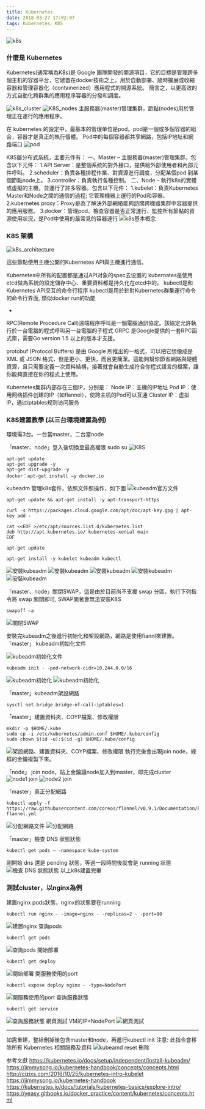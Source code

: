 ```yaml
---
title: Kubernetes
date: 2018-03-27 17:02:07
tags: Kubernetes、K8S
---
```

![k8s](k8slogo.jpg "k8s")
### 什麼是 Kubernetes

Kubernetes(通常稱為K8s)是 Google 團隊開發的開源項目，它的目標是管理跨多個主机的容器平台，它建置在docker技術之上，用於自動部署、隨時擴展或收縮容器和管理容器化（containerized）應用程式的開源系統。
簡言之，以更高效的方式自動化跨群集的應用程序容器的分發和調度。

![k8s_cluster](k8s_cluster.jpg "k8s_cluster")
![K8S_nodes](k8s_nodes.jpg "k8s_nodes.jpg")
主服務器(master)管理集群，節點(nodes)用於管理正在運行的應用程序。

在 kubernetes 的設定中，最基本的管理单位是pod。pod是一個或多個容器的組合，容器才是真正的執行個體。
Pod中的每個容器都共享網路，包括IP地址和網路端口
![pod](pod.jpg "pod VS container")


K8S屬分布式系統，主要元件有：
一、Master – 主服務器(master)管理集群。包含以下元件：
    1.API Server：是整個系统的對外接口，提供給外部使用者和內部元件呼叫。
    2.scheduler：負責各種排程作業、對資源進行調度，分配某個pod 到某個節點node上。
    3.controller：負責執行各種控制。
二、Node – 執行k8s的實體或虛擬的主機，並運行了許多容器。包含以下元件：
    1.kubelet：負責Kubernetes Master和Node之間的通信的過程; 它管理機器上運行的Pod和容器。
    2.kubernetes proxy：Proxy是為了解決外部網絡能夠訪問跨機器集群中容器提供的應用服務。
    3.docker：管理pod、檢查容器是否正常運行、監控所有節點的資源使用狀況，是Pod中使用的最常見的容器運行
![k8s基本概念](k8s1.jpg "k8s基本概念")

### K8S 架構
![k8s_architecture](k8s_architecture.jpg "k8s_architecture")

這些節點使用主機公開的Kubernetes API與主機進行通信。

Kubernetes中所有的配置都是通过API对象的spec去设置的
kubernates是使用etcd做為系統的設定儲存中心、重要資料都是持久化在etcd中的。
kubectl是和Kubernetes API交互的命令行程序
kubectl是用於針對Kubernetes群集運行命令的命令行界面, 類似docker run的功能

*
RPC(Remote Procedure Call)遠端程序呼叫是一個電腦通訊協定。該協定允許執行於一台電腦的程式呼叫另一台電腦的子程式
GRPC 是Google提供的一套RPC函式庫，需要Go version 1.5 以上的版本才支援。

protobuf (Protocol Buffers) 是由 Google 所推出的一格式，可以把它想像成是 XML 或 JSON 格式，但是更小、更快，而且更簡潔。這能夠幫你節省網路與硬體資源，且只需要定義一次資料結構，接著就會自動生成符合你程式語言的檔案，讓你能夠直接在你的程式上使用。

Kubernetes集群内部存在三個IP，分别是：
Node IP：主機的IP地址
Pod IP：使用网络插件创建的IP（如flannel），使跨主机的Pod可以互通
Cluster IP：虚拟IP，通过iptables规则访问服务



### K8S建置教學 (以三台環境建置為例)
環境需3台。一台當master，二台當node

「master、node」登入後切換至最高權限 sudo su 
![K8S](0.jpg "sudo su")
```
apt-get update 
apt-get upgrade -y
apt-get dist-upgrade -y
docker：apt-get install –y docker.io 
```
kubeadm 管理k8s套件，依照文件照操作，如下圖
![kubeadm官方文件](kubeadm.jpg "kubeadm官方文件")
```
apt-get update && apt-get install -y apt-transport-https 

curl -s https://packages.cloud.google.com/apt/doc/apt-key.gpg | apt-key add - 
 
cat <<EOF >/etc/apt/sources.list.d/kubernetes.list 
deb http://apt.kubernetes.io/ kubernetes-xenial main 
EOF 
 
apt-get update 
 
apt-get install -y kubelet kubeadm kubectl 
```
![安裝kubeadm](001.jpg "安裝kubeadm")
![安裝kubeadm](002.jpg "安裝kubeadm")
![安裝kubeadm](003.jpg "安裝kubeadm")
![安裝kubeadm](004.jpg "安裝kubeadm")
![安裝kubeadm](005.jpg "安裝kubeadm")


「master、node」關閉SWAP，這是由於目前尚不支援 swap 分區，執行下列指令將 swap 關閉即可, SWAP開著會無法安裝K8S
```
swapoff –a 
```
![關閉SWAP](swapoff.jpg "關閉SWAPS")

安裝完kubeadm之後進行初始化和架設網路，網路是使用fiannl來建置。
「master」 kubeadm初始化文件


![kubeadm初始化文件](screenshot_002.jpg "kubeadm初始化文件")
```
kubeadm init - -pod-network-cidr=10.244.0.0/16 
```
![kubeadm初始化](screenshot_003.jpg "kubeadm初始化")
![kubeadm初始化](screenshot_004.jpg "kubeadm初始化")

「master」kubeadm架設網路
```
sysctl net.bridge.bridge-nf-call-iptables=1
```
「master」建置資料夾、COYP檔案、修改權限
```
mkdir -p $HOME/.kube 
sudo cp -i /etc/kubernetes/admin.conf $HOME/.kube/config 
sudo chown $(id -u):$(id -g) $HOME/.kube/config
```
![架設網路、建置資料夾、COYP檔案、修改權限](screenshot_006.jpg "架設網路、建置資料夾、COYP檔案、修改權限")
執行完後會出現join node，綠框的金鑰複製下來。

「node」 join node，貼上金鑰讓node加入到master，即完成cluster
![node1 join](screenshot_007.jpg "node1 join")
![node2 join](screenshot_008.jpg "node2 join")

「master」真正分配網路
```
kubectl apply -f https://raw.githubusercontent.com/coreos/flannel/v0.9.1/Documentation/kube-flannel.yml
```
![分配網路文件](screenshot_009.jpg "分配網路文件")
![分配網路](screenshot_010.jpg "分配網路")

「master」檢查 DNS 狀態狀態
```
kubectl get pods – -namespace kube-system 
```
剛開始 dns 還是 pending 狀態，等過一段時間後就會是 running 狀態
![檢查 DNS 狀態狀態](screenshot_011.jpg "檢查 DNS 狀態狀態")
以上k8s建置完畢

### 測試cluster，以nginx為例

建置nginx pods狀態，nginx的狀態要在running
```
kubectl run nginx - -image=nginx - -replicas=2 - -port=80 
```
![建置nginx](screenshot_012.jpg "建置ngin台")
查詢pods
```
kubectl get pods
```
![查詢pods](screenshot_013.jpg "查詢pods")
開始部署
```
kubectl get deploy
```
![開始部署](screenshot_014.jpg "開始部署")
開服務使用的port
```
kubectl expose deploy nginx - -type=NodePort
```
![開服務使用的port](screenshot_015.jpg "開服務使用的port")
查詢服務狀態
```
kubectl get service
```
![查詢服務狀態](screenshot_016.jpg "查詢服務狀態")
 網頁測試
 VM的IP+NodePort
![ 網頁測試](screenshot_017.jpg " 網頁測試")


----------------------------------------
如需重建，整組刪掉後包含master和node，再進行kubectl init
注意: 此指令會移除所有 Kubernetes 相關服務及資料
![kubeamd reset 刪除](screenshot_001.jpg "kubeamd reset 刪除")


参考文獻
<a href="https://kubernetes.io/docs/setup/independent/install-kubeadm/">https://kubernetes.io/docs/setup/independent/install-kubeadm/</a>
<a href="https://jimmysong.io/kubernetes-handbook/concepts/concepts.html">https://jimmysong.io/kubernetes-handbook/concepts/concepts.html</a>
<a herf="http://cizixs.com/2016/10/25/kubernetes-intro-kubelet">http://cizixs.com/2016/10/25/kubernetes-intro-kubelet </a>
<a herf="https://jimmysong.io/kubernetes-handbook/">https://jimmysong.io/kubernetes-handbook </a>
<a herf="https://kubernetes.io/docs/tutorials/kubernetes-basics/explore-intro/">https://kubernetes.io/docs/tutorials/kubernetes-basics/explore-intro/ </a>
<a herf="https://yeasy.gitbooks.io/docker_practice/content/kubernetes/concepts.html">https://yeasy.gitbooks.io/docker_practice/content/kubernetes/concepts.html </a>